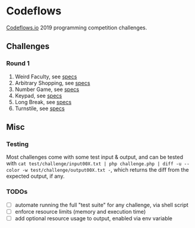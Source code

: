 # Codeflows
[Codeflows.io](https://www.codeflows.io/) 2019 programming competition challenges.

## Challenges

### Round 1
1. Weird Faculty, see [specs](./doc/weirdfaculty.png)
2. Arbitrary Shopping, see [specs](./doc/arbitraryshopping.png)
3. Number Game, see [specs](./doc/numbergame.png)
4. Keypad, see [specs](./doc/keypad.png)
5. Long Break, see [specs](./doc/longbreak.png)
6. Turnstile, see [specs](./doc/turnstile.png)

## Misc

### Testing
Most challenges come with some test input & output, and can be tested
with `cat test/challenge/input00X.txt | php challenge.php | diff -u --color -w test/challenge/output00X.txt -`,
which returns the diff from the expected output, if any.

### TODOs
- [ ] automate running the full "test suite" for any challenge, via shell script
- [ ] enforce resource limits (memory and execution time)
- [ ] add optional resource usage to output, enabled via env variable
